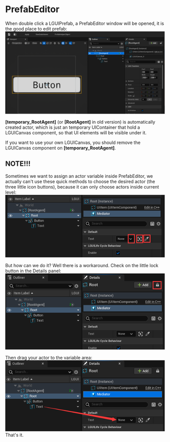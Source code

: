 # PrefabEditor

When double click a LGUIPrefab, a PrefabEditor window will be opened, it is the good place to edit prefab:  
![](./1.png)

**[temporary_RootAgent]** (or **[RootAgent]** in old version) is automatically created actor, which is just an temporary UIContainer that hold a LGUICanvas component, so that UI elements will be visible under it.  

If you want to use your own LGUICanvas, you should remove the LGUICanvas component on **[temporary_RootAgent]**.  


## NOTE!!!
Sometimes we want to assign an actor variable inside PrefabEditor, we actually can't use these quick methods to choose the desired actor (the three little icon buttons), because it can only choose actors inside current level:  
![](./note1.png)

But how can we do it? Well there is a workaround.
Check on the little lock button in the Details panel:  
![](./note2.png)

Then drag your actor to the variable area:  
![](./note3.png)  
That's it.
